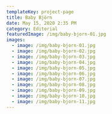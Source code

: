 ```yaml
---
templateKey: project-page
title: Baby Björn
date: May 15, 2020 2:35 PM
category: Editorial
featuredImage: /img/baby-bjorn-01.jpg
images:
  - image: /img/baby-bjorn-01.jpg
  - image: /img/baby-bjorn-02.jpg
  - image: /img/baby-bjorn-03.jpg
  - image: /img/baby-bjorn-04.jpg
  - image: /img/baby-bjorn-05.jpg
  - image: /img/baby-bjorn-06.jpg
  - image: /img/baby-bjorn-07.jpg
  - image: /img/baby-bjorn-08.jpg
  - image: /img/baby-bjorn-09.jpg
  - image: /img/baby-bjorn-10.jpg
  - image: /img/baby-bjorn-11.jpg
---
```

